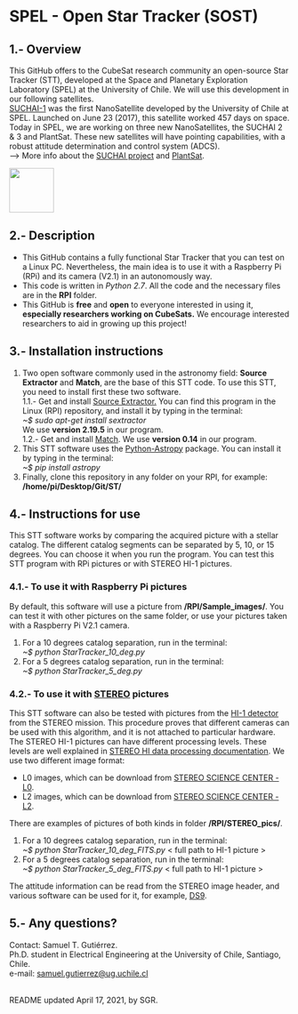 # SPEL - Open Star Tracker (SOST)

## 1.- Overview

This GitHub offers to the CubeSat research community an open-source Star Tracker (STT), developed at the Space and Planetary Exploration Laboratory (SPEL) at the University of Chile. We will use this development in our following satellites. <br/>
[SUCHAI-1](http://ingenieria.uchile.cl/noticias/144476/suchai-ha-dado-mas-de-5-mil-vueltas-a-la-tierra-en-su-primer-ano) was the first NanoSatellite developed by the University of Chile at SPEL. Launched on June 23 (2017), this satellite worked 457 days on space. Today in SPEL, we are working on three new NanoSatellites, the SUCHAI 2 & 3 and PlantSat.
These new satellites will have pointing capabilities, with a robust attitude determination and control system (ADCS). <br/>
--> More info about the [SUCHAI project](http://spel.ing.uchile.cl) and [PlantSat](https://plantsat.spel.cl/).

<!---
![alt text](https://github.com/spel-uchile/Star_Tracker/blob/master/stt.jpg?raw=true)
-->
<img src="https://github.com/spel-uchile/Star_Tracker/blob/master/stt.jpg" width="80"/>

## 2.- Description

- This GitHub contains a fully functional Star Tracker that you can test on a Linux PC. Nevertheless, the main idea is to use it with a Raspberry Pi (RPi) and its camera (V2.1) in an autonomously way.
- This code is written in _Python 2.7_. All the code and the necessary files are in the __RPI__ folder.
- This GitHub is __free__ and __open__ to everyone interested in using it, __especially researchers working on CubeSats.__ We encourage interested 
researchers to aid in growing up this project!

## 3.- Installation instructions

1. Two open software commonly used in the astronomy field: __Source Extractor__ and __Match__, are the base of this STT code. To use this STT, you need to install first these two software.<br />
    1.1.- Get and install [Source Extractor.](https://www.astromatic.net/software/sextractor)
You can find this program in the Linux (RPI) repository, and install it by typing in the terminal: <br />
_~$ sudo apt-get install sextractor_ <br />
We use __version 2.19.5__ in our program. <br />
    1.2.- Get and install [Match](http://spiff.rit.edu/match/). We use __version 0.14__ in our program.
2. This STT software uses the [Python-Astropy](http://www.astropy.org) package. You can install it by typing in the terminal: <br />
_~$ pip install astropy_
3. Finally, clone this repository in any folder on your RPI, for example: __/home/pi/Desktop/Git/ST/__

## 4.- Instructions for use

This STT software works by comparing the acquired picture with a stellar catalog. The different catalog segments can be separated by 5, 10, or 15 degrees.
You can choose it when you run the program. You can test this STT program with RPi pictures or with STEREO HI-1 pictures.

### 4.1.- To use it with Raspberry Pi pictures

By default, this software will use a picture from __/RPI/Sample_images/__. You can test it with other pictures on the same folder, or use your pictures taken with a Raspberry Pi V2.1 camera. <br />
1. For a 10 degrees catalog separation, run in the terminal: <br />
_~$ python StarTracker_10_deg.py_ <br />
2. For a 5 degrees catalog separation, run in the terminal: <br />
_~$ python StarTracker_5_deg.py_

### 4.2.- To use it with [STEREO](https://stereo.gsfc.nasa.gov/) pictures

This STT software can also be tested with pictures from the [HI-1 detector](http://www.stereo.rl.ac.uk/) from the STEREO mission. This procedure proves that different cameras can be used with this algorithm, and it is not attached to particular hardware. <br />
The STEREO HI-1 pictures can have different processing levels. These levels are well explained in [STEREO HI data processing documentation](https://www.ukssdc.ac.uk/solar/stereo/documentation/HI_processing.html). We use two different image format:

- L0 images, which can be download from [STEREO SCIENCE CENTER - L0](https://stereo-ssc.nascom.nasa.gov/pub/ins_data/secchi/L0/a/img/hi_1/).
- L2 images, which can be download from [STEREO SCIENCE CENTER - L2](https://stereo-ssc.nascom.nasa.gov/pub/ins_data/secchi_hi/L2/a/img/hi_1/).

There are examples of pictures of both kinds in folder __/RPI/STEREO_pics/__. <br />
1. For a 10 degrees catalog separation, run in the terminal: <br />
_~$ python StarTracker_10_deg_FITS.py_ < full path to HI-1 picture > <br />
2. For a 5 degrees catalog separation, run in the terminal: <br />
_~$ python StarTracker_5_deg_FITS.py_ < full path to HI-1 picture >

The attitude information can be read from the STEREO image header, and various software can be used for it, for example, [DS9](https://sites.google.com/cfa.harvard.edu/saoimageds9).

## 5.- Any questions?

Contact: Samuel T. Gutiérrez. <br />
Ph.D. student in Electrical Engineering at the University of Chile, Santiago, Chile. <br />
e-mail: samuel.gutierrez@ug.uchile.cl

<br />
README updated April 17, 2021, by SGR.
